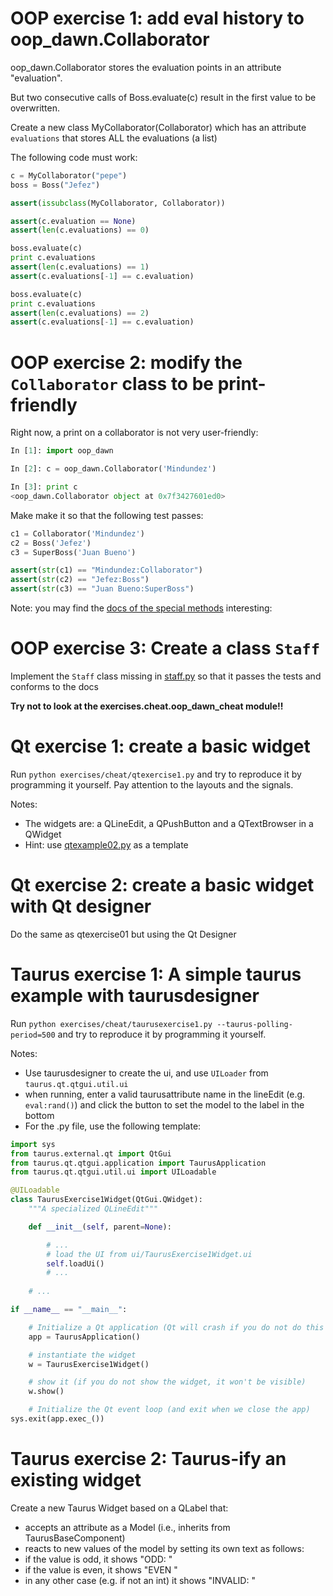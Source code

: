 # OOP exercise 1: add eval history to oop_dawn.Collaborator

oop_dawn.Collaborator stores the evaluation points in an attribute "evaluation".

But two consecutive calls of Boss.evaluate(c) result in the first value to be overwritten.

Create  a new class MyCollaborator(Collaborator)
which has an attribute `evaluations` that stores ALL the evaluations (a list)

The following code must work:


```python
c = MyCollaborator("pepe")
boss = Boss("Jefez")

assert(issubclass(MyCollaborator, Collaborator))

assert(c.evaluation == None)
assert(len(c.evaluations) == 0)

boss.evaluate(c)
print c.evaluations
assert(len(c.evaluations) == 1)
assert(c.evaluations[-1] == c.evaluation)

boss.evaluate(c)
print c.evaluations
assert(len(c.evaluations) == 2)
assert(c.evaluations[-1] == c.evaluation)
```

# OOP exercise 2: modify the `Collaborator` class to be print-friendly

Right now, a print on a collaborator is not very user-friendly:

```python
In [1]: import oop_dawn

In [2]: c = oop_dawn.Collaborator('Mindundez')

In [3]: print c
<oop_dawn.Collaborator object at 0x7f3427601ed0>
```

Make make it so that the following test passes:

```python
c1 = Collaborator('Mindundez')
c2 = Boss('Jefez')
c3 = SuperBoss('Juan Bueno')

assert(str(c1) == "Mindundez:Collaborator")
assert(str(c2) == "Jefez:Boss")
assert(str(c3) == "Juan Bueno:SuperBoss")
```

Note: you may find the [docs of the special methods](https://docs.python.org/2/reference/datamodel.html#special-method-names
) interesting:


# OOP exercise 3: Create a class `Staff`

Implement the `Staff` class missing in [staff.py](staff.py) so that it passes the tests and conforms to the docs

**Try not to look at the exercises.cheat.oop_dawn_cheat module!!**


# Qt exercise 1: create a basic widget

Run `python exercises/cheat/qtexercise1.py` and try to reproduce it by programming
it yourself. Pay attention to the layouts and the signals.

Notes:
- The widgets are: a QLineEdit, a QPushButton and a QTextBrowser in a QWidget
- Hint: use [qtexample02.py](/docs/qtexample02.py) as a template


# Qt exercise 2: create a basic widget with Qt designer

Do the same as qtexercise01 but using the Qt Designer


# Taurus exercise 1: A simple taurus example with taurusdesigner

Run `python exercises/cheat/taurusexercise1.py --taurus-polling-period=500` and try to reproduce it by programming
it yourself.

Notes:

- Use taurusdesigner to create the ui, and use `UILoader` from `taurus.qt.qtgui.util.ui`
- when running, enter a valid taurusattribute name in the lineEdit (e.g. `eval:rand()`)
  and click the button to set the model to the label in the bottom
- For the .py file, use the following template:
```python
import sys
from taurus.external.qt import QtGui
from taurus.qt.qtgui.application import TaurusApplication
from taurus.qt.qtgui.util.ui import UILoadable

@UILoadable
class TaurusExercise1Widget(QtGui.QWidget):
    """A specialized QLineEdit"""

    def __init__(self, parent=None):

        # ...
        # load the UI from ui/TaurusExercise1Widget.ui
        self.loadUi()
        # ...
    
    # ...

if __name__ == "__main__":

    # Initialize a Qt application (Qt will crash if you do not do this first)
    app = TaurusApplication()

    # instantiate the widget
    w = TaurusExercise1Widget()

    # show it (if you do not show the widget, it won't be visible)
    w.show()

    # Initialize the Qt event loop (and exit when we close the app)
sys.exit(app.exec_())
```
  


# Taurus exercise 2: Taurus-ify an existing widget

Create a new Taurus Widget based on a QLabel that:

- accepts an attribute as a Model (i.e., inherits from TaurusBaseComponent)
- reacts to new values of the model by setting its own text as follows:
 - if the value is odd, it shows "ODD: <value>"
 - if the value is even, it shows "EVEN <value>"
 - in any other case (e.g. if not an int) it shows "INVALID: <value>"






